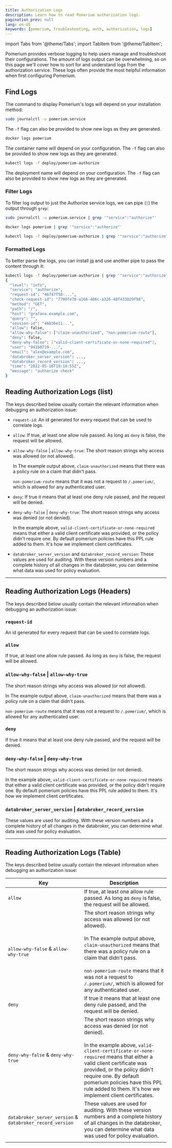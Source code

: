 ```yaml
---
title: Authorization Logs
description: Learn how to read Pomerium authorization logs.
pagination_prev: null
lang: en-US
keywords: [pomerium, troubleshooting, auth, authorization, logs]
---
```


import Tabs from '@theme/Tabs';
import TabItem from '@theme/TabItem';

Pomerium provides verbose logging to help users manage and troubleshoot their configurations. The amount of logs output can be overwhelming, so on this page we'll cover how to sort for and understand logs from the authorization service. These logs often provide the most helpful information when first configuring Pomerium.

## Find Logs

The command to display Pomerium's logs will depend on your installation method:

<Tabs groupId="stacks">
<TabItem value="daemon" label="System Daemon">

```bash
sudo journalctl -u pomerium.service
```

The `-f` flag can also be provided to show new logs as they are generated.

</TabItem>
<TabItem value="docker" label="Docker">

```bash
docker logs pomerium
```

The container name will depend on your configuration. The `-f` flag can also be provided to show new logs as they are generated.

</TabItem>
<TabItem value="k8s" label="Kubernetes">

```bash
kubectl logs -f deploy/pomerium-authorize
```

The deployment name will depend on your configuration. The `-f` flag can also be provided to show new logs as they are generated.

</TabItem>
</Tabs>

### Filter Logs

To filter log output to just the Authorize service logs, we can pipe (`|`) the output through `grep`:

<Tabs groupId="stacks">
<TabItem value="daemon" label="System Daemon">

```bash
sudo journalctl -u pomerium.service | grep '"service":"authorize"'
```

</TabItem>
<TabItem value="docker" label="Docker">

```bash
docker logs pomerium | grep '"service":"authorize"'
```

</TabItem>
<TabItem value="k8s" label="Kubernetes">

```bash
kubectl logs -f deploy/pomerium-authorize | grep '"service":"authorize"'
```

</TabItem>
</Tabs>

### Formatted Logs

To better parse the logs, you can install [jq](https://stedolan.github.io/jq/) and use another pipe to pass the content through it:

```bash
kubectl logs -f deploy/pomerium-authorize | grep '"service":"authorize"' | jq
{
  "level": "info",
  "service": "authorize",
  "request-id": "46747f58-...",
  "check-request-id": "7700fe70-a166-406c-a326-48f433029f98",
  "method": "GET",
  "path": "/",
  "host": "grafana.example.com",
  "query": "",
  "session-id": "46b36e11...",
  "allow": false,
  "allow-why-false": ["claim-unauthorized", "non-pomerium-route"],
  "deny": false,
  "deny-why-false": ["valid-client-certificate-or-none-required"],
  "user": "941b0719-...",
  "email": "alex@example.com",
  "databroker_server_version": ...,
  "databroker_record_version": ...,
  "time": "2022-05-16T18:18:55Z",
  "message": "authorize check"
}
```

## Reading Authorization Logs (list)

The keys described below usually contain the relevant information when debugging an authorization issue:

- `request-id`: An id generated for every request that can be used to correlate logs.

- `allow`: If true, at least one allow rule passed. As long as `deny` is false, the request will be allowed.

- `allow-why-false` | `allow-why-true`: The short reason strings why access was allowed (or not allowed).
  
  In The example output above, `claim-unauthorized` means that there was a policy rule on a claim that didn't pass.
  
  `non-pomerium-route` means that it was not a request to `/.pomerium/`, which is  allowed for any authenticated user.

- `deny`: If true it means that at least one deny rule passed, and the request will be denied.

- `deny-why-false` | `deny-why-true`: The short reason strings why access was denied (or not denied).

  In the example above, `valid-client-certificate-or-none-required` means that either a valid client certificate was provided, or the policy didn't require one. By default pomerium policies have this PPL rule added to them. It's how we implement client certificates.

- `databroker_server_version` and `databroker_record_version`: These values are used for auditing. With these version numbers and a complete history of all changes in the databroker, you can determine what data was used for policy evaluation.

-----

## Reading Authorization Logs (Headers)

The keys described below usually contain the relevant information when debugging an authorization issue:

### `request-id`

An id generated for every request that can be used to correlate logs.

### `allow`

If true, at least one allow rule passed. As long as `deny` is false, the request will be allowed.

### `allow-why-false` | `allow-why-true`

The short reason strings why access was allowed (or not allowed).
  
In The example output above, `claim-unauthorized` means that there was a policy rule on a claim that didn't pass.
  
`non-pomerium-route` means that it was not a request to `/.pomerium/`, which is  allowed for any authenticated user.

### `deny`

If true it means that at least one deny rule passed, and the request will be denied.

### `deny-why-false` | `deny-why-true`

The short reason strings why access was denied (or not denied).

  In the example above, `valid-client-certificate-or-none-required` means that either a valid client certificate was provided, or the policy didn't require one. By default pomerium policies have this PPL rule added to them. It's how we implement client certificates.

### `databroker_server_version` | `databroker_record_version`

These values are used for auditing. With these version numbers and a complete history of all changes in the databroker, you can determine what data was used for policy evaluation.

-----

## Reading Authorization Logs (Table)

The keys described below usually contain the relevant information when debugging an authorization issue:

| Key                                                       | Description                                                                                                                                                                                                                                                                                                                                        |
| --------------------------------------------------------- | -------------------------------------------------------------------------------------------------------------------------------------------------------------------------------------------------------------------------------------------------------------------------------------------------------------------------------------------------- |
| `allow`                                                   | If true, at least one allow rule passed. As long as `deny` is false, the request will be allowed.                                                                                                                                                                                                                                                  |
| `allow-why-false` & `allow-why-true`                      | The short reason strings why access was allowed (or not allowed). <br/> <br/> In The example output above, `claim-unauthorized` means that there was a policy rule on a claim that didn't pass.<br/><br/>`non-pomerium-route` means that it was not a request to `/.pomerium/`, which is  allowed for any authenticated user.                      |
| `deny`                                                    | If true it means that at least one deny rule passed, and the request will be denied.                                                                                                                                                                                                                                                               |
| `deny-why-false` & `deny-why-true`                        | The short reason strings why access was denied (or not denied). <br/><br/>In the example above, `valid-client-certificate-or-none-required` means that either a valid client certificate was provided, or the policy didn't require one. By default pomerium policies have this PPL rule added to them. It's how we implement client certificates. |
| `databroker_server_version` & `databroker_record_version` | These values are used for auditing. With these version numbers and a complete history of all changes in the databroker, you can determine what data was used for policy evaluation.                                                                                                                                                                |
|                                                           |                                                                                                                                                                                                                                                                                                                                                    |